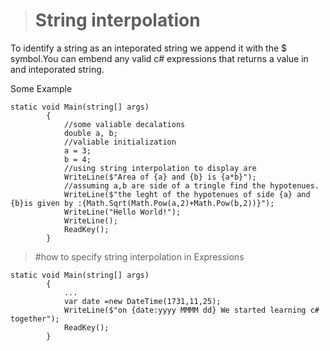 > # String interpolation
To identify a string as an inteporated string we append it with the $ symbol.You can embend any 
valid c# expressions that returns a value in and inteporated string.

Some Example
```Csharp
static void Main(string[] args)
        {
            //some valiable decalations
            double a, b;
            //valiable initialization
            a = 3;
            b = 4;
            //using string interpolation to display are
            WriteLine($"Area of {a} and {b} is {a*b}");
            //assuming a,b are side of a tringle find the hypotenues.
            WriteLine($"the leght of the hypotenues of side {a} and {b}is given by :{Math.Sqrt(Math.Pow(a,2)+Math.Pow(b,2))}");
            WriteLine("Hello World!");
            WriteLine();
            ReadKey();
        }
```
> #how to specify string interpolation in Expressions
```Csharp
static void Main(string[] args)
        {
            ...
            var date =new DateTime(1731,11,25);
            WriteLine($"on {date:yyyy MMMM dd} We started learning c# together");
            ReadKey();
        }
```


